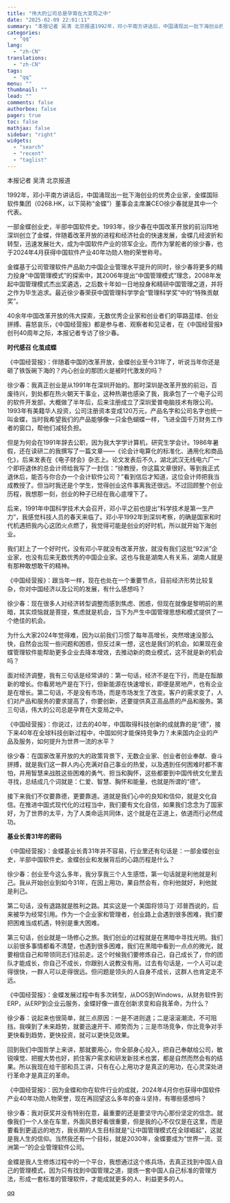 ```yaml
---
title: "伟大的公司总是孕育在大变局之中"
date: "2025-02-09 22:01:11"
summary: "本报记者 吴清 北京报道1992年，邓小平南方讲话后，中国涌现出一批下海创业的优秀企业家，金蝶国际软..."
categories:
  - "qq"
lang:
  - "zh-CN"
translations:
  - "zh-CN"
tags:
  - "qq"
menu: ""
thumbnail: ""
lead: ""
comments: false
authorbox: false
pager: true
toc: false
mathjax: false
sidebar: "right"
widgets:
  - "search"
  - "recent"
  - "taglist"
---
```


本报记者 吴清 北京报道

1992年，邓小平南方讲话后，中国涌现出一批下海创业的优秀企业家，金蝶国际软件集团（0268.HK，以下简称“金蝶”）董事会主席兼CEO徐少春就是其中一个代表。

一部金蝶创业史，半部中国软件史。1993年，徐少春在中国改革开放的前沿阵地深圳创立了金蝶，伴随着改革开放的进程和经济社会的快速发展，金蝶几经波折和转型，迅速发展壮大，成为中国软件产业的领军企业。而作为掌舵者的徐少春，也于2024年4月获得中国软件产业40年功勋人物的荣誉称号。

金蝶基于公司管理软件产品助力中国企业管理水平提升的同时，徐少春将更多的精力投身“中国管理模式”的探索中，其2006年提出“中国管理模式”理念，2008年发起中国管理模式杰出奖遴选，之后数十年如一日地投身和精研中国管理之道，并将之作为毕生追求。最近徐少春荣获中国管理科学学会“管理科学奖”中的“特殊贡献奖”。

40余年中国改革开放的伟大探索，无数优秀企业家和创业者们的筚路蓝缕、创业拼搏、喜怒哀乐，《中国经营报》都是参与者、观察者和见证者，在《中国经营报》创刊40周年之际，本报记者专访了徐少春。

**时代感召 化茧成蝶**

《中国经营报》：伴随着中国的改革开放，金蝶创业至今31年了，听说当年你还是砸了铁饭碗下海的？内心创业的那团火是被时代激发的吗？

徐少春：我真正创业是从1991年在深圳开始的。那时深圳是改革开放的前沿，百废待兴，到处都在热火朝天干事业，这种热潮也感染了我，我承包了一个电子公司的软件开发部，大概做了半年后，后来注册成立了深圳爱普电脑技术有限公司。1993年有美籍华人投资，公司注册资本变成120万元，产品名字和公司名字也统一叫金蝶，当时我希望我们的产品能够像一只金色蝴蝶一样，飞进全国千万财务工作者的窗口，帮他们减轻负担。

但是为何会在1991年辞去公职，因为我大学学计算机，研究生学会计。1986年暑假，还在读研二的我撰写了一篇文章——《论会计电算化的标准化、通用化和商品化》，后来发表在《电子财会》杂志上。论文发表后不久，湖北武汉无线电六厂一个即将退休的总会计师给我写了一封信：“徐教授，你这篇文章很好。等到我正式退休后，能否与你合办一个会计软件公司？”看到信后才知道，这位会计师把我当成教授了。但当时我还是个学生，觉得创业这件事离我还很远。不过回顾整个创业历程，我想那一刻，创业的种子已经在我心底埋下了。

后来，1991年中国科学技术大会召开，邓小平之前也提出“科学技术是第一生产力”，我感觉科技人员的春天来临了。邓小平1992年到深圳考察，的确是国家和时代机遇把我内心这团火点燃了，我觉得可能是创业的好时机，所以就开始下海创业。

我们赶上了一个好时代，没有邓小平就没有改革开放，就没有我们这批“92派”企业家，也没有后来无数优秀的中国企业家。这也与我是湖南人有关系，湖南人就是有那种敢想敢干的精神。

《中国经营报》：跟当年一样，现在也处在一个重要节点，目前经济形势比较复杂，你对中国经济以及公司的发展，有什么感想吗？

徐少春：现在很多人对经济转型调整而感到焦虑、困惑，但现在就像是黎明前的黑暗，其实烦恼就是菩提，焦虑就是机会，当下为产生中国管理思想和模式提供了一个绝佳的机会。

为什么大家2024年觉得难，因为以前我们习惯了每年高增长，突然增速没那么快，自然会出现一些问题和困惑，但反过来一想，这也是我们的机会。如果现在金蝶管理软件能帮助更多企业去降本增效，去推动新的商业模式，这不就是新的机会吗？

面对经济调整，我有三句话是经常讲的：第一句话，经济不是在下行，而是在酝酿新的增长。你看房地产是在下行，但新能源在快速增长，即便是房地产，也有企业是在增长。第二句话，不是没有市场，而是市场发生了改变。客户的需求变了，人们对产品和服务的要求提高了，你要创新，还要提供真正高品质的产品和服务。第三句话，伟大的公司总是孕育在大变局之中。

《中国经营报》：你说过，过去的40年，中国取得科技创新的成就靠的是“德”，接下来40年在全球科技创新过程中，中国如何才能保持竞争力？未来国内企业的产品及服务，如何提升为世界一流的水平？

徐少春：在国家改革开放的大的政策背景下，无数企业家、创业者创业奉献、奋斗拼搏，就是我们这一群人内心充满对自己事业的热爱，以及遇到任何困难时都不害怕，并用智慧来战胜这些困难的勇气、担当和胸怀，这些都要到中国传统文化里去寻找，总结成几个词就是：仁爱、智慧、胸怀和能量，也就是所谓的“德”。

接下来我们不仅要靠德，更要靠道。道就是我们心中的良知和信仰，就是文化自信。在推进中国式现代化的过程当中，我们要有文化自信，如果我们念念为了国家好，为了世界的太平，为了人类命运共同体，这个就是在正道上，依道而行必然成功。

**基业长青31年的密码**

《中国经营报》：金蝶基业长青31年并不容易，行业里还有句话是：一部金蝶创业史，半部中国软件史。金蝶创业和发展背后的心路历程是什么？

徐少春：创业至今这么多年，我分享我三个人生感悟，第一句话就是利他就是利己。我从开始创业到如今31年，在因上用功，果自然会有，你利他就好，利他就是利己。

第二句话，没有退路就是胜利之路。其实这是一个美国将领马丁·邓普西说的，后来被华为经常引用。作为一个企业家和管理者，创业路上会遇到很多困难，我们要把困难当成机遇，特别是重大困难。

第三句话，创业就是一场修心之旅。我们创业的过程就是在黑暗中寻找光明。我们以前很多事情都看不清楚，也遇到很多困难，我们在黑暗中看到一点点的微光，就要相信自己和带领同志们往前走。这个时候我们要修炼自己，自己成长了，你的团队才能成长，你自己不成长，你跟别人说教没有用。过去有句话是，一个人可以走得很快，一群人可以走得很远。但问题是领头的人自身不成长，这群人也肯定走不远。

《中国经营报》：金蝶发展过程中有多次转型，从DOS到Windows，从财务软件到ERP，从ERP到企业云服务，金蝶好像一直在创新求变和自我革命，为什么？

徐少春：说起来也很简单，就三点原因：一是不进则退；二是滚滚潮流，不可阻挡，我嗅到了未来趋势，就要迅速开干、顺势而为；三是市场竞争，你比竞争对手更快看到趋势，更快投资，就可以更快见效果。

回到我们中国哲学上来讲，那就要用心，你全部身心投入，把自己奉献给公司，敏锐嗅觉、把握大势也好，抓住客户需求和研发新技术也罢，都是自然而然会有的结果。所以我现在给干部和员工讲，只有在心上用功才是真正的用功，在心灵深处进行革命才是真正的革命。

《中国经营报》：因为金蝶和你在软件行业的成就，2024年4月你也获得中国软件产业40年功勋人物荣誉，现在再回望这么多年的奋斗坚持，有哪些感想吗？

徐少春：我对获奖并没有特别在意，最重要的还是要坚守内心那份坚定的信念。就像我们一个人坐在车里，外面风景好看很重要，但是我的心不仅仅是在这里，而是要看到更遥远的地方，我长期的人生目标就是“让中国管理模式在全球崛起”，这就是我人生的信仰。当然我还有一个目标，就是2030年，金蝶要成为“世界一流、亚洲第一”的企业管理软件公司。

金蝶是我人生修炼过程中的一个平台，我想通过这个练兵场，去真正找到中国人自己的管理模式，因为只有找到中国管理之道，提炼一套中国人自己标准的管理方法，形成一套标准的管理软件，才能成就更多的人、利益更多的人。

[qq](https://new.qq.com/rain/a/20250209A0695F00)
